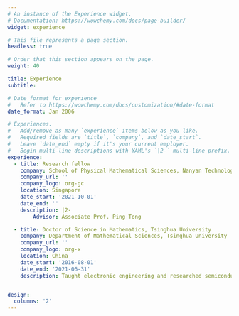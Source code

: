 ```yaml
---
# An instance of the Experience widget.
# Documentation: https://wowchemy.com/docs/page-builder/
widget: experience

# This file represents a page section.
headless: true

# Order that this section appears on the page.
weight: 40

title: Experience
subtitle:

# Date format for experience
#   Refer to https://wowchemy.com/docs/customization/#date-format
date_format: Jan 2006

# Experiences.
#   Add/remove as many `experience` items below as you like.
#   Required fields are `title`, `company`, and `date_start`.
#   Leave `date_end` empty if it's your current employer.
#   Begin multi-line descriptions with YAML's `|2-` multi-line prefix.
experience:
  - title: Research fellow
    company: School of Physical Mathematical Sciences, Nanyan Technological University
    company_url: ''
    company_logo: org-gc
    location: Singapore
    date_start: '2021-10-01'
    date_end: ''
    description: |2-
        Advisor: Associate Prof. Ping Tong

  - title: Doctor of Science in Mathematics, Tsinghua University
    company: Department of Mathematical Sciences, Tsinghua University
    company_url: ''
    company_logo: org-x
    location: China
    date_start: '2016-08-01'
    date_end: '2021-06-31'
    description: Taught electronic engineering and researched semiconductor physics.


design:
  columns: '2'
---
```

